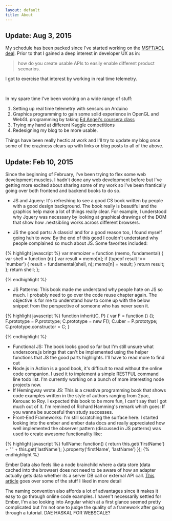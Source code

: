 ```yaml
---
layout: default
title: About
---
```


## Update: Aug 3, 2015

My schedule has been packed since I've started working on the [MSFT/AOL deal](http://www.reuters.com/article/2015/06/29/us-microsoft-employment-idUSKCN0P92PT20150629). Prior to that I gained a deep interest in developer UX as in:

> how do you create usable APIs to easily enable different product scenarios. 
> 
I got to exercise that interest by working in real time telemetry.

<br>

In my spare time I've been working on a wide range of stuff:

1. Setting up real time telemetry with sensors on Arduino
2. Graphics programming to gain some solid experience in OpenGL and WebGL programming by taking [Ed Angel's coursera class](https://class.coursera.org/webgl-001)
3. Trying my hand at different Kaggle competitions
4. Redesigning my blog to be more usable. 

Things have been really hectic at work and I'll try to update my blog once some of the craziness clears up with links or blog posts to all of the above.

## Update: Feb 10, 2015

Since the beginning of February, I've been trying to flex some web development muscles. I hadn't done any web development before but I've getting more excited about sharing some of my work so I've been frantically going over both frontend and backend books to do so. 

* JS and Jquery: It's refreshing to see a good CS book written by people with a good design background. The book really is beautiful and the graphics help make a lot of things really clear. For example, I understood why Jquery was necessary by looking at graphical drawings of the DOM that show how .nextsibling works across different browsers.

* JS the good parts: A classic! and for a good reason too, I found myself going huh to wow. By the end of this good I couldn't understand why people complained so much about JS. Some favorites included:

{% highlight javascript %}
   var memoizer = function (memo, fundamental) {
        var shell = function (n) {
            var result = memo[n];
            if (typeof result !== 'number') {
                result = fundamental(shell, n);
                memo[n] = result;
            }
            return result;
        };
        return shell;
    };

{% endhighlight %}


* JS Patterns: This book made me understand why people hate on JS so much. I probably need to go over the code reuse chapter again. The objective is for me to understand how to come up with the below snippet from the perspective of someone who has never seen it.

{% highlight javascript %}
function inherit(C, P) {
    var F = function () {};
    F.prototype = P.prototype;
    C.prototype = new F();
    C.uber = P.prototype;
    C.prototype.constructor = C;
}

{% endhighlight %}
* Functional JS: The book looks good so far but I'm still unsure what underscore.js brings that can't be implemented using the helper functions that JS the good parts highlights. I'll have to read more to find out
* Node.js in Action is a good book, it's difficult to read without the online code companion. I used it to implement a simple RESTFUL command line todo list. I'm currently working on a bunch of more interesting node projects now. 
* If Hemingway wrote JS: This is a creative programming book that shows code examples written in the style of authors ranging from 2pac, Kerouac to Roy. I expected this book to be more fun, I can't say that I got much out of it. I'm remined of Richard Hamming's remark which goes: If you wanna be succesful then study successes.
* Front-End Frameworks: I'm still scratching the surface here. I started looking into the ember and ember data docs and really appreciated how well implemented the observer pattern (discussed in JS patterns) was used to create awesome functionality like:

{% highlight javascript  %}
fullName: function() {
    return this.get('firstName') + ' ' + this.get('lastName');
  }.property('firstName', 'lastName')
});
{% endhighlight %}

Ember Data also feels like a node brainchild where a data store (data cached into the browser) does not need to be aware of how an adapter actually gets data whether its a server DB call or external API call. [This article](http://www.smashingmagazine.com/2013/11/07/an-in-depth-introduction-to-ember-js/) goes over some of the stuff I liked in more detail 

The naming convention also affords a lot of advantages since it makes it easy to go through online code examples. I haven't necessarily settled for Ember, I'm also looking into Angular which at a first glance seemed pretty complicated but I'm not one to judge the quality of a framework after going through a tutorial. DAE HASKAL FOR WEBSCALE?
